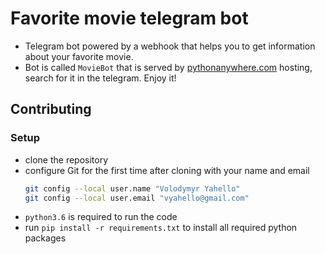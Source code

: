 # Favorite movie telegram bot
- Telegram bot powered by a webhook that helps you to get information about your favorite movie.
- Bot is called `MovieBot` that is served by [pythonanywhere.com](https://pythonanywhere.com) hosting, search for it in the telegram. Enjoy it!

## Contributing

### Setup
- clone the repository
- configure Git for the first time after cloning with your name and email
  ```bash
  git config --local user.name "Volodymyr Yahello"
  git config --local user.email "vyahello@gmail.com"
  ```
- `python3.6` is required to run the code
- run `pip install -r requirements.txt` to install all required python packages
